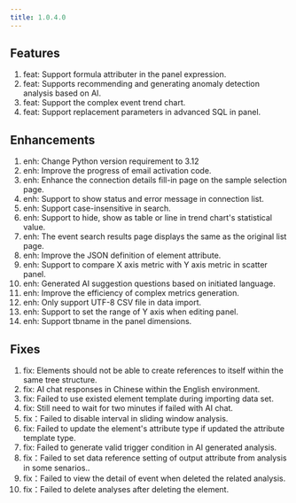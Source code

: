 ```yaml
---
title: 1.0.4.0
---
```


## Features
1. feat: Support formula attributer in the panel expression.
1. feat: Supports recommending and generating anomaly detection analysis based on AI.
1. feat: Support the complex event trend chart.
1. feat: Support  replacement parameters in advanced SQL in panel.

## Enhancements
1. enh: Change Python version requirement to 3.12
1. enh: Improve the progress of email activation code.
1. enh: Enhance the connection details fill-in page on the sample selection page.
1. enh: Support to show status and error message in connection list.
1. enh: Support case-insensitive in search.
1. enh: Support to hide, show as table or line in trend chart's statistical value.
1. enh: The event search results page displays the same as the original list page.
1. enh: Improve the JSON definition of element attribute.
1. enh: Support to compare X axis metric with Y axis metric in scatter panel. 
1. enh: Generated AI suggestion questions based on initiated language.
1. enh: Improve the efficiency of complex metrics generation.
1. enh: Only support UTF-8 CSV file in data import.
1. enh: Support to set the range of Y axis when editing panel.
1. enh: Support tbname in the panel dimensions.

## Fixes
1. fix: Elements should not be able to create references to itself within the same tree structure.
1. fix: AI chat responses in Chinese within the English environment.
1. fix: Failed to use  existed element template during importing data set.
1. fix: Still need to wait for two minutes if failed with AI chat.
1. fix：Failed to disable interval in sliding window analysis.
1. fix: Failed to update the element's attribute type if updated the attribute template type.
1. fix: Failed to generate valid trigger condition in AI generated analysis.
1. fix：Failed to set data reference setting of output attribute from analysis in some senarios..
1. fix：Failed to view the detail of event when deleted the related analysis.
1. fix：Failed to delete analyses after deleting the element.

